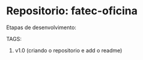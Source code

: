 # Repositorio: fatec-oficina

Etapas de desenvolvimento:

TAGS:
1. v1.0 (criando o repositorio e add o readme)
